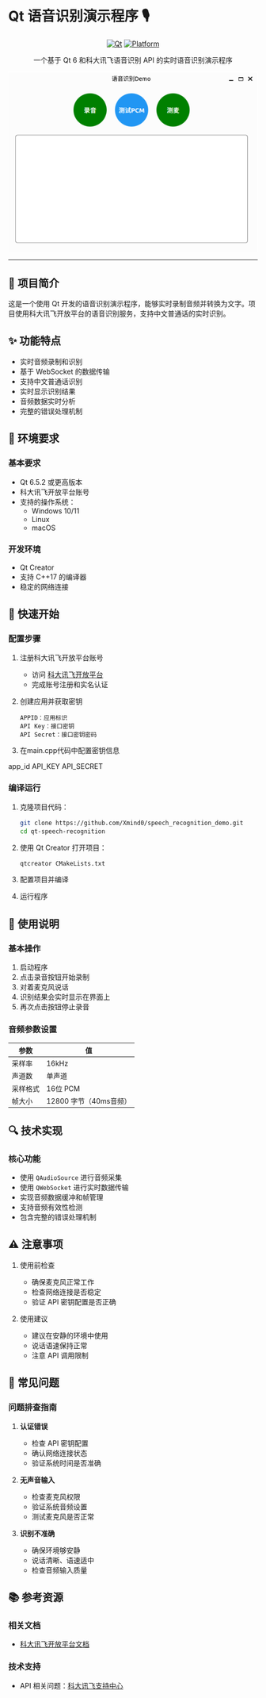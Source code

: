 # Qt 语音识别演示程序 🎙️

<div align="center">

[![Qt](https://img.shields.io/badge/Qt-6.5.2+-41CD52?style=flat-square&logo=qt&logoColor=white)](https://www.qt.io/)
[![Platform](https://img.shields.io/badge/平台-Windows%20|%20Linux%20|%20macOS-blue?style=flat-square)](https://www.qt.io/download)

一个基于 Qt 6 和科大讯飞语音识别 API 的实时语音识别演示程序


[![主页](https://github.com/Xmind0/speech_recognition_demo/blob/master/Screenshot%20from%202025-01-16%2023-21-22.png)](LICENSE)

</div>

---

## 📌 项目简介

这是一个使用 Qt 开发的语音识别演示程序，能够实时录制音频并转换为文字。项目使用科大讯飞开放平台的语音识别服务，支持中文普通话的实时识别。

## ✨ 功能特点

- 实时音频录制和识别
- 基于 WebSocket 的数据传输
- 支持中文普通话识别
- 实时显示识别结果
- 音频数据实时分析
- 完整的错误处理机制

## 🔧 环境要求

### 基本要求
- Qt 6.5.2 或更高版本
- 科大讯飞开放平台账号
- 支持的操作系统：
  - Windows 10/11
  - Linux
  - macOS

### 开发环境
- Qt Creator
- 支持 C++17 的编译器
- 稳定的网络连接

## 🚀 快速开始

### 配置步骤

1. 注册科大讯飞开放平台账号
   - 访问 [科大讯飞开放平台](https://www.xfyun.cn/)
   - 完成账号注册和实名认证

2. 创建应用并获取密钥
   ```
   APPID：应用标识
   API Key：接口密钥
   API Secret：接口密钥密码
   ```

3. 在main.cpp代码中配置密钥信息

app_id
API_KEY
API_SECRET

### 编译运行

1. 克隆项目代码：
   ```bash
   git clone https://github.com/Xmind0/speech_recognition_demo.git
   cd qt-speech-recognition
   ```

2. 使用 Qt Creator 打开项目：
   ```bash
   qtcreator CMakeLists.txt
   ```

3. 配置项目并编译
4. 运行程序

## 📖 使用说明

### 基本操作

1. 启动程序
2. 点击录音按钮开始录制
3. 对着麦克风说话
4. 识别结果会实时显示在界面上
5. 再次点击按钮停止录音

### 音频参数设置

| 参数 | 值 |
|------|-----|
| 采样率 | 16kHz |
| 声道数 | 单声道 |
| 采样格式 | 16位 PCM |
| 帧大小 | 12800 字节（40ms音频） |

## 🔍 技术实现

### 核心功能
- 使用 `QAudioSource` 进行音频采集
- 使用 `QWebSocket` 进行实时数据传输
- 实现音频数据缓冲和帧管理
- 支持音频有效性检测
- 包含完整的错误处理机制

## ⚠️ 注意事项

1. 使用前检查
   - 确保麦克风正常工作
   - 检查网络连接是否稳定
   - 验证 API 密钥配置是否正确

2. 使用建议
   - 建议在安静的环境中使用
   - 说话语速保持正常
   - 注意 API 调用限制

## 🐛 常见问题

### 问题排查指南

1. **认证错误**
   - 检查 API 密钥配置
   - 确认网络连接状态
   - 验证系统时间是否准确

2. **无声音输入**
   - 检查麦克风权限
   - 验证系统音频设置
   - 测试麦克风是否正常

3. **识别不准确**
   - 确保环境够安静
   - 说话清晰、语速适中
   - 检查音频输入质量


## 📚 参考资源

### 相关文档
- [科大讯飞开放平台文档](https://www.xfyun.cn/doc/asr/voicedictation/API.html)


### 技术支持
- API 相关问题：[科大讯飞支持中心](https://www.xfyun.cn/support)

